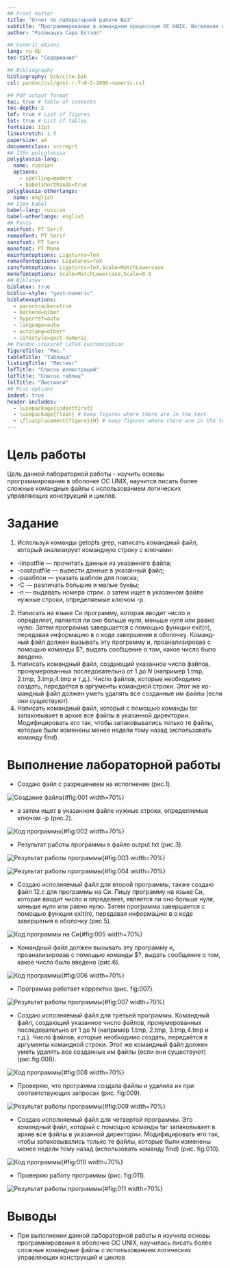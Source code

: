 ```yaml
---
## Front matter
title: "Отчет по лабораторной работе №13"
subtitle: "Программирование в командном процессоре ОС UNIX. Ветвления и циклы"
author: "Разанацуа Сара Естэлл"

## Generic otions
lang: ru-RU
toc-title: "Содержание"

## Bibliography
bibliography: bib/cite.bib
csl: pandoc/csl/gost-r-7-0-5-2008-numeric.csl

## Pdf output format
toc: true # Table of contents
toc-depth: 2
lof: true # List of figures
lot: true # List of tables
fontsize: 12pt
linestretch: 1.5
papersize: a4
documentclass: scrreprt
## I18n polyglossia
polyglossia-lang:
  name: russian
  options:
	- spelling=modern
	- babelshorthands=true
polyglossia-otherlangs:
  name: english
## I18n babel
babel-lang: russian
babel-otherlangs: english
## Fonts
mainfont: PT Serif
romanfont: PT Serif
sansfont: PT Sans
monofont: PT Mono
mainfontoptions: Ligatures=TeX
romanfontoptions: Ligatures=TeX
sansfontoptions: Ligatures=TeX,Scale=MatchLowercase
monofontoptions: Scale=MatchLowercase,Scale=0.9
## Biblatex
biblatex: true
biblio-style: "gost-numeric"
biblatexoptions:
  - parentracker=true
  - backend=biber
  - hyperref=auto
  - language=auto
  - autolang=other*
  - citestyle=gost-numeric
## Pandoc-crossref LaTeX customization
figureTitle: "Рис."
tableTitle: "Таблица"
listingTitle: "Листинг"
lofTitle: "Список иллюстраций"
lotTitle: "Список таблиц"
lolTitle: "Листинги"
## Misc options
indent: true
header-includes:
  - \usepackage{indentfirst}
  - \usepackage{float} # keep figures where there are in the text
  - \floatplacement{figure}{H} # keep figures where there are in the text
---
```


# Цель работы

Цель данной лабораторной работы - изучить основы программирования в оболочке ОС UNIX, научится писать более
сложные командные файлы с использованием логических управляющих конструкций и циклов.

# Задание

1. Используя команды getopts grep, написать командный файл, который анализирует
командную строку с ключами:
- -iinputfile — прочитать данные из указанного файла;
- -ooutputfile — вывести данные в указанный файл;
- -pшаблон — указать шаблон для поиска;
- -C — различать большие и малые буквы;
- -n — выдавать номера строк.
а затем ищет в указанном файле нужные строки, определяемые ключом -p.
2. Написать на языке Си программу, которая вводит число и определяет, является ли оно
больше нуля, меньше нуля или равно нулю. Затем программа завершается с помощью
функции exit(n), передавая информацию в о коде завершения в оболочку. Команд-
ный файл должен вызывать эту программу и, проанализировав с помощью команды
$?, выдать сообщение о том, какое число было введено.
3. Написать командный файл, создающий указанное число файлов, пронумерованных
последовательно от 1 до 𝑁 (например 1.tmp, 2.tmp, 3.tmp,4.tmp и т.д.). Число файлов,
которые необходимо создать, передаётся в аргументы командной строки. Этот же ко-
мандный файл должен уметь удалять все созданные им файлы (если они существуют).
4. Написать командный файл, который с помощью команды tar запаковывает в архив
все файлы в указанной директории. Модифицировать его так, чтобы запаковывались
только те файлы, которые были изменены менее недели тому назад (использовать
команду find).

# Выполнение лабораторной работы

- Создаю файл с разрешением на исполнение (рис.1).

![Создание файла](image/1.jpg){#fig:001 width=70%}

- а затем ищет в указанном файле нужные строки, определяемые ключом -p (рис.2).

![Код программы](image/2.jpg){#fig:002 width=70%}

- Результат работы программы в файле output.txt (рис.3).

![Результат работы программы](image/3.jpg){#fig:003 width=70%}

![Результат работы программы](image/4.jpg){#fig:004 width=70%}

- Создаю исполняемый файл для второй программы, также создаю файл 12.с для программы на Си. Пишу программу на языке Си, которая вводит число и определяет, является ли оно больше нуля, меньше нуля или равно нулю. Затем программа завершается с помощью функции exit(n), передавая информацию в о коде завершения в оболочку (рис.5).

![Код программы на Си](image/5.jpg){#fig:005 width=70%}


- Командный файл должен вызывать эту программу и, проанализировав с помощью команды $?, выдать сообщение о том, какое число было введено (рис.6).

![Код программы](image/6.jpg){#fig:006 width=70%}

- Программа работает корректно (рис. fig:007).

![Результат работы программы](image/7.jpg){#fig:007 width=70%}

- Создаю исполняемый файл для третьей программы. Командный файл, создающий указанное число файлов, пронумерованных последовательно от 1 до N (например 1.tmp, 2.tmp, 3.tmp,4.tmp и т.д.). Число файлов, которые необходимо создать, передаётся в аргументы командной строки. Этот же командный файл должен уметь удалять все созданные им файлы (если они существуют) (рис.fig:008).

![Код программы](image/8.jpg){#fig:008 width=70%}

- Проверяю, что программа создала файлы и удалила их при соответствующих запросах (рис. fig:009).

![Результат работы программы](image/9.jpg){#fig:009 width=70%}

- Создаю исполняемый файл для четвертой программы. Это командный файл, который с помощью команды tar запаковывает в архив все файлы в указанной директории. Модифицировать его так, чтобы запаковывались только те файлы, которые были изменены менее недели тому назад (использовать команду find) (рис. fig:010).

![Код программы](image/10.jpg){#fig:010 width=70%}

- Проверяю работу программы (рис. fig:011).

![Результат работы программы](image/11.jpg){#fig:011 width=70%}

# Выводы

- При выполнении данной лабораторной работы я изучила основы программирования в оболочке ОС UNIX, научилась писать более сложные командные файлы с использованием логических управляющих конструкций и циклов


